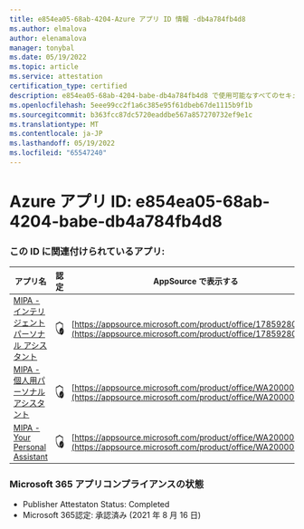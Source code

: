 ```yaml
---
title: e854ea05-68ab-4204-Azure アプリ ID 情報 -db4a784fb4d8
ms.author: elmalova
author: elenamalova
manager: tonybal
ms.date: 05/19/2022
ms.topic: article
ms.service: attestation
certification_type: certified
description: e854ea05-68ab-4204-babe-db4a784fb4d8 で使用可能なすべてのセキュリティとコンプライアンス情報。
ms.openlocfilehash: 5eee99cc2f1a6c385e95f61dbeb67de1115b9f1b
ms.sourcegitcommit: b363fcc87dc5720eaddbe567a857270732ef9e1c
ms.translationtype: MT
ms.contentlocale: ja-JP
ms.lasthandoff: 05/19/2022
ms.locfileid: "65547240"
---
```

# <a name="azure-app-id-e854ea05-68ab-4204-babe-db4a784fb4d8"></a>Azure アプリ ID: e854ea05-68ab-4204-babe-db4a784fb4d8


### <a name="apps-associated-with-this-id"></a>この ID に関連付けられているアプリ:
| **アプリ名** | **認定** | **AppSource で表示する** |
|--------------|---------------|-----------------------|
| [MIPA - インテリジェント パーソナル アシスタント](../forward/17859280.mipa.md) | <img alt="Certified application badge" src="../media/certified-badge.png" height="25" width="25" /> | [https://appsource.microsoft.com/product/office/17859280.mipa](https://appsource.microsoft.com/product/office/17859280.mipa) |
| [MIPA - 個人用パーソナル アシスタント](../forward/WA200000062.md) | <img alt="Certified application badge" src="../media/certified-badge.png" height="25" width="25" /> | [https://appsource.microsoft.com/product/office/WA200000062](https://appsource.microsoft.com/product/office/WA200000062) |
| [MIPA - Your Personal Assistant](../forward/WA200000148.md) | <img alt="Certified application badge" src="../media/certified-badge.png" height="25" width="25" /> | [https://appsource.microsoft.com/product/office/WA200000148](https://appsource.microsoft.com/product/office/WA200000148) |

### <a name="microsoft-365-app-compliance-status"></a>Microsoft 365 アプリコンプライアンスの状態
- Publisher Attestaton Status: Completed
- Microsoft 365認定: 承認済み (2021 年 8 月 16 日)
